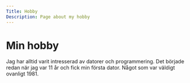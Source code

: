 ```yaml
---
Title: Hobby
Description: Page about my hobby
---
```


Min hobby
======================

Jag har alltid varit intresserad av datorer och programmering. Det började redan när jag var 11 år och fick min första dator. Något som var väldigt ovanligt 1981.